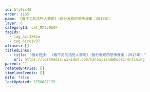 ```yaml
---
id: hfy9ix43
order: 1165
name: 《看不见的活死人黎明》（部分发现的恐怖漫画；2013年）
layer: 6
categoryId: cat_MXtv05QF
tagIds:
  - tag_aci1X8zw
  - tag_6irejv37
aliases: []
titledLinks:
  - title: "相关链接: 《看不见的活死人黎明》（部分发现的恐怖漫画；2013年）"
    url: https://lostmedia.wikidot.com/kanbujiandehuosirenliming
parent: ""
relatedEntries: []
timelineEvents: []
nsfw: false
lastUpdated: 1758087125
---
```


